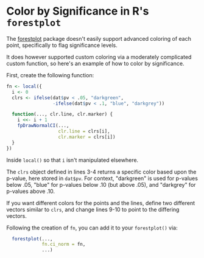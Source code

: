 # Color by Significance in R's `forestplot`

The
[forestplot](https://cran.r-project.org/web/packages/forestplot/vignettes/forestplot.html)
package doesn't easily support advanced coloring of each point, specifically to
flag significance levels.

It does however supported custom coloring via a moderately complicated custom
function, so here's an example of how to color by significance.

First, create the following function:

```r
fn <- local({
  i <- 0
  clrs <- ifelse(dat$pv < .05, "darkgreen",
                 -ifelse(dat$pv < .1, "blue", "darkgrey"))

  function(..., clr.line, clr.marker) {
    i <<- i + 1
    fpDrawNormalCI(...,
                   clr.line = clrs[i],
                   clr.marker = clrs[i])
  }
})
```

Inside `local()` so that `i` isn't manipulated elsewhere.

The `clrs` object defined in lines 3-4 returns a specific color based upon the
p-value, here stored in `dat$pv`. For context, "darkgreen" is used for p-values
below .05, "blue" for p-values below .10 (but above .05), and "darkgrey" for
p-values above .10.

If you want different colors for the points and the lines, define two different
vectors similar to `clrs`, and change lines 9-10 to point to the differing
vectors.

Following the creation of `fn`, you can add it to your `forestplot()` via:

```r
  forestplot(...,
             fn.ci_norm = fn,
             ...)
```
